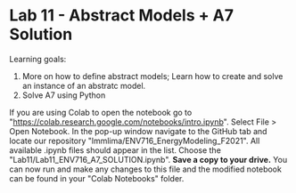 # Lab 11 - Abstract Models + A7 Solution

Learning goals:

1) More on how to define abstract models; Learn how to create and solve an instance of an abstratc model.
2) Solve A7 using Python

If you are using Colab to open the notebook go to "https://colab.research.google.com/notebooks/intro.ipynb". Select File > Open Notebook. 
In the pop-up window navigate to the GitHub tab and locate our repository "lmmlima/ENV716_EnergyModeling_F2021". All available .ipynb files should appear in the list. Choose the "Lab11/Lab11_ENV716_A7_SOLUTION.ipynb". 
**Save a copy to your drive.** You can now run and make any changes to this file and the modified notebook can be found in your "Colab Notebooks" folder.
